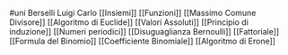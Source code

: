 #uni Berselli Luigi Carlo
[[Insiemi]]
[[Funzioni]] 
[[Massimo Comune Divisore]]
[[Algoritmo di Euclide]]
[[Valori Assoluti]]
[[Principio di induzione]]
[[Numeri periodici]]
[[Disuguaglianza Bernoulli]]
[[Fattoriale]]
[[Formula del Binomio]]
[[Coefficiente Binomiale]]
[[Algoritmo di Erone]]
